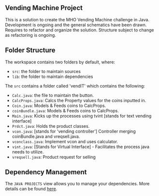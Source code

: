 ## Vending Machine Project

This is a solution to create the MHO Vending Machine challenge in Java. Development is ongoing and the general schematics have been drawn. Requires to refactor and organize the solution. Structure subject to change as refactoring is ongoing.

## Folder Structure

The workspace contains two folders by default, where:

- `src`: the folder to maintain sources
- `lib`: the folder to maintain dependencies

The `src` contains a folder called 'vendIT' which contains the following:

- `Calc.java`: the file to maintain the button.
- `CalcProps.java`: Calcs the Property values for the coins inputted in.
- `Coin.java`: Models & Feeds coins to CalcProps.
- `coinBundle.java`: Models & Feeds coins to CalcProps.
- `Main.java`: Kicks up the processes using tvint [stands for text vending interface]
- `Prdct.java`: Holds the product classes.
- `vcon.java`: [stands for 'vending controller'] Controller merging coinBundle.java and vreqsell.java.
- `vconclass.java`: Implement vcon and uses calculator.
- `vint.java`: [Stands for Virtual Interface] - Facilitates the process java needs to utilize.
- `vreqsell.java`: Product request for selling

## Dependency Management

The `JAVA PROJECTS` view allows you to manage your dependencies. More details can be found [here](https://github.com/microsoft/vscode-java-dependency#manage-dependencies).
